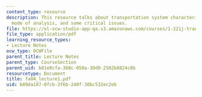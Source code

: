 ```yaml
---
content_type: resource
description: This resource talks about transportation system characterization, phases,
  mode of analysis, and some critical issues.
file: https://ol-ocw-studio-app-qa.s3.amazonaws.com/courses/1-221j-transportation-systems-fall-2004/b09da1870fcb3f6b240f30bc532ec2eb_fa04_lecture1.pdf
file_type: application/pdf
learning_resource_types:
- Lecture Notes
ocw_type: OCWFile
parent_title: Lecture Notes
parent_type: CourseSection
parent_uid: b81e0cfa-368c-050a-30d0-2502b8824c8b
resourcetype: Document
title: fa04_lecture1.pdf
uid: b09da187-0fcb-3f6b-240f-30bc532ec2eb
---
```

